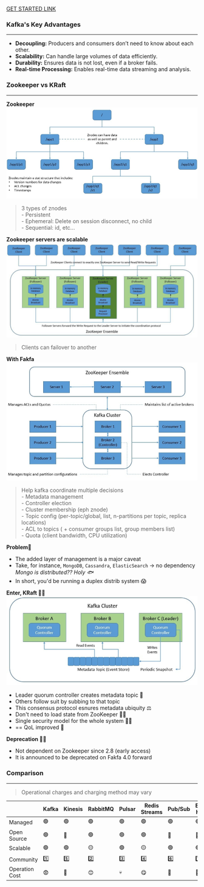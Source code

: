 [GET STARTED LINK](https://kafka.apache.org/intro)

### **Kafka's Key Advantages**
---
- **Decoupling:** Producers and consumers don’t need to know about each other.
- **Scalability:** Can handle large volumes of data efficiently.
- **Durability:** Ensures data is not lost, even if a broker fails.
- **Real-time Processing:** Enables real-time data streaming and analysis.

### Zookeeper vs KRaft
---
**Zookeeper**</br>
![alt text](ZooKeeper-Data-Model.jpg)

> 3 types of znodes
    </br>- Persistent
    </br>- Ephemeral: Delete on session disconnect, no child
    </br>- Sequential: id, etc...

**Zookeeper servers are scalable**
![alt text](ZooKeeper-Architecture.jpg)

> Clients can failover to another

**With Fakfa**
![alt text](Kafka-Role-of-ZooKeeper.jpg)

> Help kafka coordinate multiple decisions
    </br>- Metadata management
    </br>- Controller election
    </br>- Cluster membership (eph znode)
    </br>- Topic config (per-topic/global, list, n-partitions per topic, replica locations)
    </br>- ACL to topics ( + consumer groups list, group members list)
    </br>- Quota (client bandwidth, CPU utilization)

**Problem🎵**
- The added layer of management is a major caveat
- Take, for instance, `MongoDB`, `Cassandra`, `ElasticSearch` -> no dependency </br> *Mongo is distributed?? Holy 🐟*
- In short, you'd be running a duplex distrib system 😱

**Enter, KRaft 👏🏻**
![alt text](Kafka-KRaft-Protocol.jpg)
- Leader quorum controller creates metadata topic 🦜
- Others follow suit by subbing to that topic 
- This consensus protocol esnures metadata ubiquity ⚖
- Don't need to load state from ZooKeeper 🦍🦏
- Single security model for the whole system ☝🏻
- == QoL improved 💯


**Deprecation 👋🏻**
- Not dependent on Zookeeper since 2.8 (early access)
- It is announced to be deprecated on Fakfa 4.0 forward

### Comparison
---

> Operational charges and charging method may vary
<div align="center">

|  | Kafka | Kinesis | RabbitMQ | Pulsar | Redis Streams | Pub/Sub | Event Hubs |
|---|---|---|---|---|---|---|---|
| Managed         |🟢|🟢|🟢|🟢|🟢|🟢|🟢|
| Open Source     |🟢|🔴|🟢|🟢|🟢|🔴|🔴|
| Scalable        |🟢|🟢|🟡|🟢|🟡|🟢|🟢|
| Community       |1️⃣|5️⃣|2️⃣|3️⃣|4️⃣|6️⃣|7️⃣|
| Operation Cost  |😨|😬|😊|💀|😋|🤔|🤨|

</div>